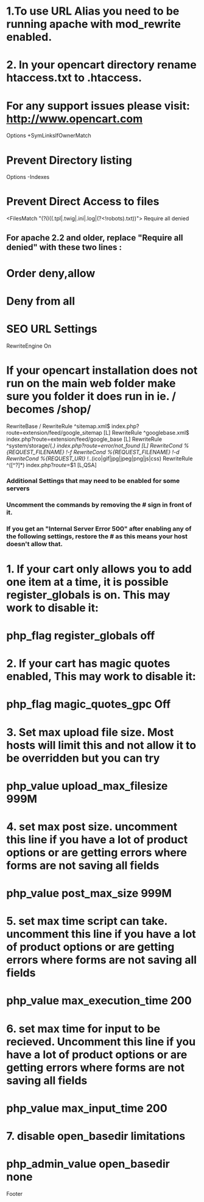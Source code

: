 # 1.To use URL Alias you need to be running apache with mod_rewrite enabled.

# 2. In your opencart directory rename htaccess.txt to .htaccess.

# For any support issues please visit: http://www.opencart.com

Options +SymLinksIfOwnerMatch

# Prevent Directory listing
Options -Indexes

# Prevent Direct Access to files
<FilesMatch "(?i)((\.tpl|\.twig|\.ini|\.log|(?<!robots)\.txt))">
 Require all denied
## For apache 2.2 and older, replace "Require all denied" with these two lines :
# Order deny,allow
# Deny from all
</FilesMatch>

# SEO URL Settings
RewriteEngine On
# If your opencart installation does not run on the main web folder make sure you folder it does run in ie. / becomes /shop/

RewriteBase /
RewriteRule ^sitemap.xml$ index.php?route=extension/feed/google_sitemap [L]
RewriteRule ^googlebase.xml$ index.php?route=extension/feed/google_base [L]
RewriteRule ^system/storage/(.*) index.php?route=error/not_found [L]
RewriteCond %{REQUEST_FILENAME} !-f
RewriteCond %{REQUEST_FILENAME} !-d
RewriteCond %{REQUEST_URI} !.*\.(ico|gif|jpg|jpeg|png|js|css)
RewriteRule ^([^?]*) index.php?_route_=$1 [L,QSA]

### Additional Settings that may need to be enabled for some servers
### Uncomment the commands by removing the # sign in front of it.
### If you get an "Internal Server Error 500" after enabling any of the following settings, restore the # as this means your host doesn't allow that.

# 1. If your cart only allows you to add one item at a time, it is possible register_globals is on. This may work to disable it:
# php_flag register_globals off

# 2. If your cart has magic quotes enabled, This may work to disable it:
# php_flag magic_quotes_gpc Off

# 3. Set max upload file size. Most hosts will limit this and not allow it to be overridden but you can try
# php_value upload_max_filesize 999M

# 4. set max post size. uncomment this line if you have a lot of product options or are getting errors where forms are not saving all fields
# php_value post_max_size 999M

# 5. set max time script can take. uncomment this line if you have a lot of product options or are getting errors where forms are not saving all fields
# php_value max_execution_time 200

# 6. set max time for input to be recieved. Uncomment this line if you have a lot of product options or are getting errors where forms are not saving all fields
# php_value max_input_time 200

# 7. disable open_basedir limitations
# php_admin_value open_basedir none
Footer
